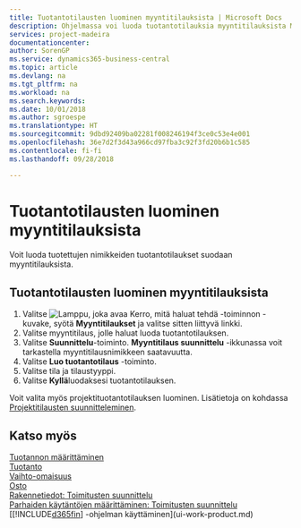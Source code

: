 ```yaml
---
title: Tuotantotilausten luominen myyntitilauksista | Microsoft Docs
description: Ohjelmassa voi luoda tuotantotilauksia myyntitilauksista Myynti ja markkinointi -osastossa.
services: project-madeira
documentationcenter: 
author: SorenGP
ms.service: dynamics365-business-central
ms.topic: article
ms.devlang: na
ms.tgt_pltfrm: na
ms.workload: na
ms.search.keywords: 
ms.date: 10/01/2018
ms.author: sgroespe
ms.translationtype: HT
ms.sourcegitcommit: 9dbd92409ba02281f008246194f3ce0c53e4e001
ms.openlocfilehash: 36e7d2f3d43a966cd97fba3c92f3fd20b6b1c585
ms.contentlocale: fi-fi
ms.lasthandoff: 09/28/2018

---
```

# <a name="create-production-orders-from-sales-orders"></a>Tuotantotilausten luominen myyntitilauksista
Voit luoda tuotettujen nimikkeiden tuotantotilaukset suodaan myyntitilauksista.  

## <a name="to-create-a-production-order-from-a-sales-order"></a>Tuotantotilausten luominen myyntitilauksista  

1.  Valitse ![Lamppu, joka avaa Kerro, mitä haluat tehdä -toiminnon](media/ui-search/search_small.png "Kerro, mitä haluat tehdä") -kuvake, syötä **Myyntitilaukset** ja valitse sitten liittyvä linkki.  
2.  Valitse myyntitilaus, jolle haluat luoda tuotantotilauksen.  
3.  Valitse **Suunnittelu**-toiminto. **Myyntitilaus suunnittelu** -ikkunassa voit tarkastella myyntitilausnimikkeen saatavuutta.  
4.  Valitse **Luo tuotantotilaus** -toiminto.  
5.  Valitse tila ja tilaustyyppi.  
6.  Valitse **Kyllä**luodaksesi tuotantotilauksen.

Voit valita myös projektituotantotilauksen luominen. Lisätietoja on kohdassa [Projektitilausten suunnitteleminen](production-how-to-plan-project-orders.md).   

## <a name="see-also"></a>Katso myös  
[Tuotannon määrittäminen](production-configure-production-processes.md)  
[Tuotanto](production-manage-manufacturing.md)    
[Vaihto-omaisuus](inventory-manage-inventory.md)  
[Osto](purchasing-manage-purchasing.md)  
[Rakennetiedot: Toimitusten suunnittelu](design-details-supply-planning.md)   
[Parhaiden käytäntöjen määrittäminen: Toimitusten suunnittelu](setup-best-practices-supply-planning.md)  
[[!INCLUDE[d365fin](includes/d365fin_md.md)] -ohjelman käyttäminen](ui-work-product.md)


